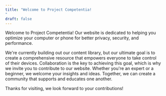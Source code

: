 ```yaml
---
title: "Welcome to Project Competentia!
"
draft: false
---
```


Welcome to Project Competentia! Our website is dedicated to helping you optimize your computer or phone for better privacy, security, and performance.

We're currently building out our content library, but our ultimate goal is to create a comprehensive resource that empowers everyone to take control of their devices. Collaboration is the key to achieving this goal, which is why we invite you to contribute to our website. Whether you're an expert or a beginner, we welcome your insights and ideas. Together, we can create a community that supports and educates one another.

Thanks for visiting, we look forward to your contributions!

